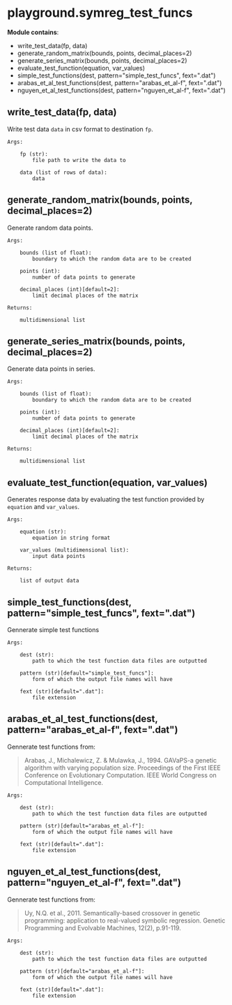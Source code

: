 # playground.symreg_test_funcs

**Module contains**:
- write_test_data(fp, data)
- generate_random_matrix(bounds, points, decimal_places=2)
- generate_series_matrix(bounds, points, decimal_places=2)
- evaluate_test_function(equation, var_values)
- simple_test_functions(dest, pattern="simple_test_funcs", fext=".dat")
- arabas_et_al_test_functions(dest, pattern="arabas_et_al-f", fext=".dat")
- nguyen_et_al_test_functions(dest, pattern="nguyen_et_al-f", fext=".dat")


## write_test_data(fp, data)
Write test data `data` in csv format to destination `fp`.

    Args:

        fp (str):
            file path to write the data to

        data (list of rows of data):
            data


## generate_random_matrix(bounds, points, decimal_places=2)
Generate random data points.

    Args:

        bounds (list of float):
            boundary to which the random data are to be created

        points (int):
            number of data points to generate

        decimal_places (int)[default=2]:
            limit decimal places of the matrix

    Returns:

        multidimensional list


## generate_series_matrix(bounds, points, decimal_places=2)
Generate data points in series.

    Args:

        bounds (list of float):
            boundary to which the random data are to be created

        points (int):
            number of data points to generate

        decimal_places (int)[default=2]:
            limit decimal places of the matrix

    Returns:

        multidimensional list


## evaluate_test_function(equation, var_values)
Generates response data by evaluating the test function provided by `equation`
and `var_values`.

    Args:

        equation (str):
            equation in string format

        var_values (multidimensional list):
            input data points

    Returns:

        list of output data


## simple_test_functions(dest, pattern="simple_test_funcs", fext=".dat")
Gennerate simple test functions

    Args:

        dest (str):
            path to which the test function data files are outputted

        pattern (str)[default="simple_test_funcs"]:
            form of which the output file names will have

        fext (str)[default=".dat"]:
            file extension


## arabas_et_al_test_functions(dest, pattern="arabas_et_al-f", fext=".dat")
Gennerate test functions from:

> Arabas, J., Michalewicz, Z. & Mulawka, J., 1994. GAVaPS-a genetic algorithm
with varying population size. Proceedings of the First IEEE Conference on
Evolutionary Computation. IEEE World Congress on Computational Intelligence.

    Args:

        dest (str):
            path to which the test function data files are outputted

        pattern (str)[default="arabas_et_al-f"]:
            form of which the output file names will have

        fext (str)[default=".dat"]:
            file extension

## nguyen_et_al_test_functions(dest, pattern="nguyen_et_al-f", fext=".dat")
Gennerate test functions from:

> Uy, N.Q. et al., 2011. Semantically-based crossover in genetic
programming: application to real-valued symbolic regression. Genetic
Programming and Evolvable Machines, 12(2), p.91-119.

    Args:

        dest (str):
            path to which the test function data files are outputted

        pattern (str)[default="arabas_et_al-f"]:
            form of which the output file names will have

        fext (str)[default=".dat"]:
            file extension
